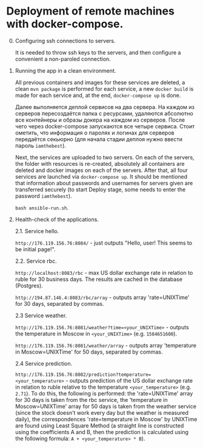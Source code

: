 # Deployment of remote machines with docker-compose.

0. Configuring ssh connections to servers.

   It is needed to throw ssh keys to the servers, and then configure
   a convenient a non-paroled connection.

1. Running the app in a clean environment.
    
    All previous containers and images for these services
    are deleted, a clean `mvn package` is performed for each
    service, a new `docker build` is made for each service and,
    at the end, `docker-compose up` is done.
        
    Далее выполняется деплой сервисов на два сервера.
    На каждом из серверов пересоздаётся папка с ресурсами, удаляются 
    абсолютно все контейнеры и образы докера на каждом из серверов.
    После чего через docker-compose запускаются все четыре сервиса.
    Стоит ометить, что информация о паролях и логинах для 
    серверов передаётся секьюрно (для начала стадии деплоя нужно
    ввести пароль `iamthebest`).
    
    Next, the services are uploaded to two servers. On each of
    the servers, the folder with resources is re-created,
    absolutely all containers are deleted and docker images on
    each of the servers. After that, all four services are launched
    via `docker-compose up`. It should be mentioned that
    information about passwords and usernames for servers given
    are transferred securely (to start Deploy stage, some needs to
    enter the password `iamthebest`).
    
    `bash ansible-run.sh`.

2. Health-check of the applications.

    2.1. Service hello.
    
    `http://176.119.156.76:8084/` - just outputs "Hello, user! This
    seems to be initial page!".
    
    2.2. Service rbc.
    
    `http://localhost:8083/rbc` - max US dollar exchange rate in
    relation to ruble for 30 business days. The results are
    cached in the database (Postgres).
    
    `http://194.87.146.4:8083/rbc/array` - outputs array
    'rate=UNIXTime' for 30 days, separated by commas.
    
    2.3 Service weather.
    
    `http://176.119.156.76:8081/weather?time=<your_UNIXTime>` -
    outputs the temperature in Moscow in `<your_UNIXTime>`
    (e.g. `1584651600`).
    
    `http://176.119.156.76:8081/weather/array` - outputs array
    'temperature in Moscow=UNIXTime' for 50 days, separated
    by commas.
    
    2.4 Service prediction.
    
    `http://176.119.156.76:8082/prediction?temperature=<your_temperature>` -
    outputs prediction of the US dollar exchange rate in relation
    to ruble relative to the temperature `<your_temperature>`
    (e.g. `2.71`). To do this, the following is performed: the
    'rate=UNIXTime' array for 30 days is taken from the rbc
    service, the 'temperature in Moscow=UNIXTime' array for 50
    days is taken from the weather service (since the stock
    doesn't work every day but the weather is measured daily),
    the correspondences 'rate=temperature in Moscow' by UNIXTime
    are found using Least Square Method (a straight line is
    constructed using the coefficients A and B, then the
    prediction is calculated using the following formula:
    `A + <your_temperature> * B`).
